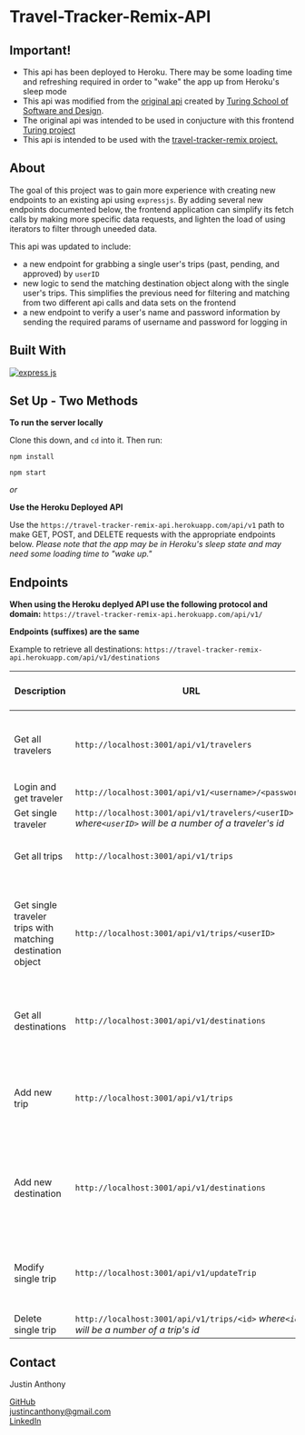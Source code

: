 # Travel-Tracker-Remix-API

## Important!
- This api has been deployed to Heroku. There may be some loading time and refreshing required in order to "wake" the app up from Heroku's sleep mode
- This api was modified from the <a href="https://github.com/turingschool-examples/travel-tracker-api">original api</a> created by <a href="https://turing.edu/">
Turing School of Software and Design</a>. 
- The original api was intended to be used in conjucture with this frontend <a href="https://frontend.turing.edu/projects/travel-tracker.html">Turing project</a>
- This api is intended to be used with the <a href="https://github.com/justincanthony/travel-tracker-remix">travel-tracker-remix project.</a>


## About
The goal of this project was to gain more experience with creating new endpoints to an existing api using `expressjs`. By adding several new endpoints documented below, the frontend application can simplify its fetch calls by making more specific data requests, and lighten the load of using iterators to filter through uneeded data.
<br/>

This api was updated to include:
- a new endpoint for grabbing a single user's trips (past, pending, and approved) by `userID` 
-  new logic to send the matching destination object along with the single user's trips. This simplifies the previous need for filtering and matching from two different api calls and data sets on the frontend
- a new endpoint to verify a user's name and password information by sending the required params of username and password for logging in

## Built With
[![express js][express-shield]][express-url]


## Set Up - Two Methods

**To run the server locally**

Clone this down, and `cd` into it.  Then run:

`npm install`

`npm start`

_or_

**Use the Heroku Deployed API**

Use the `https://travel-tracker-remix-api.herokuapp.com/api/v1` path to make GET, POST, and DELETE requests with the appropriate endpoints below.
_Please note that the app may be in Heroku's sleep state and may need some loading time to "wake up."_

## Endpoints

**When using the Heroku deplyed API use the following protocol and domain:**
`https://travel-tracker-remix-api.herokuapp.com/api/v1/`

**Endpoints (suffixes) are the same**

Example to retrieve all destinations: `https://travel-tracker-remix-api.herokuapp.com/api/v1/destinations`

| Description | URL | Method | Required Properties for Request | Sample Successful Response |
|----------|-----|--------|---------------------|-----------------|
| Get all travelers|`http://localhost:3001/api/v1/travelers`| GET  | none | object with `travelers` property containing an array of all travelers |
| Login and get traveler | `http://localhost:3001/api/v1/<username>/<password>` | GET | none | object of single traveler's info |
| Get single traveler|`http://localhost:3001/api/v1/travelers/<userID>`     *where`<userID>` will be a number of a traveler's id* | GET  | none | object of single traveler's info |
| Get all trips| `http://localhost:3001/api/v1/trips` | GET | none | object with `trips` property containing an array of all trips |
| Get single traveler trips with matching destination object | `http://localhost:3001/api/v1/trips/<userID>` | GET | none | object with `trips` property containing an array of all trips and a `place` property containing the destination information|
| Get all destinations| `http://localhost:3001/api/v1/destinations` | GET | none | object with `destinations` property containing an array of all destinations |
| Add new trip |`http://localhost:3001/api/v1/trips`| POST | `{id: <number>, userID: <number>, destinationID: <number>, travelers: <number>, date: <string 'YYYY/MM/DD'>, duration: <number>, status: <string 'approved' or 'pending'>, suggestedActivities: <array of strings>}` | `{message: 'Trip with id <id> successfully posted', newTrip: <Object with trip info just posted>}`|
| Add new destination|`http://localhost:3001/api/v1/destinations`| POST | `{id: <number>, destination: <string>, estimatedLodgingCostPerDay: <number>, estimatedFlightCostPerPerson: <number>, image: <string>, alt: <string>}` | `{message: 'Destination with id <id> successfully posted', newDestination: <Object with destination info just posted>}`|
| Modify single trip | `http://localhost:3001/api/v1/updateTrip` | POST | `{id: <number>, status:<String of 'approved' or 'pending', suggestedActivities: <Array of strings>}` *Only a status* **or** *a suggestedActivities property is required for a successful request*| `{message: 'Trip #<id> has been modified', updatedTrip: <Object with newly updated data>}`|
| Delete single trip| `http://localhost:3001/api/v1/trips/<id>`     *where`<id>` will be a number of a trip's id*  | DELETE | none | Trip #<id> has been deleted |
  
## Contact
  
<p>Justin Anthony</p>
<a href="https://github.com/justincanthony">GitHub</a>
<br/>
<a class="u-email Link--primary " href="mailto:justincanthony@gmail.com">justincanthony@gmail.com</a>
<br/>
<a class="Link--primary" href="https://www.linkedin.com/in/justincanthony/">LinkedIn</a>
  
[express-shield]: https://img.shields.io/badge/express.js-%23404d59.svg?style=for-the-badge&logo=express&logoColor=%2361DAFB
[express-url]: https://expressjs.com/
